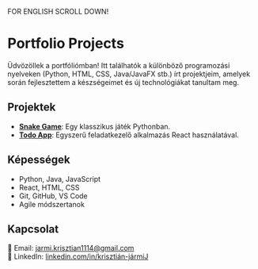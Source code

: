 FOR ENGLISH SCROLL DOWN!
# Portfolio Projects

Üdvözöllek a portfóliómban!
Itt találhatók a különböző programozási nyelveken (Python, HTML, CSS, Java/JavaFX stb.) írt projektjeim, amelyek során fejlesztettem a készségeimet és új technológiákat tanultam meg.

## Projektek

- **[Snake Game](https://github.com/krisztianJ/portfolio_projects/snake-game)**: Egy klasszikus játék Pythonban.
- **[Todo App](https://github.com/krisztianJ/portfolio_projects/todo-app)**: Egyszerű feladatkezelő alkalmazás React használatával.


## Képességek

- Python, Java, JavaScript
- React, HTML, CSS
- Git, GitHub, VS Code
- Agile módszertanok

## Kapcsolat

📧 Email: [jarmi.krisztian1114@gmail.com](mailto:jarmi.krisztian1114@gmail.com)  
🔗 LinkedIn: [linkedin.com/in/krisztián-jármiJ](https://linkedin.com/in/krisztián-jármi)
